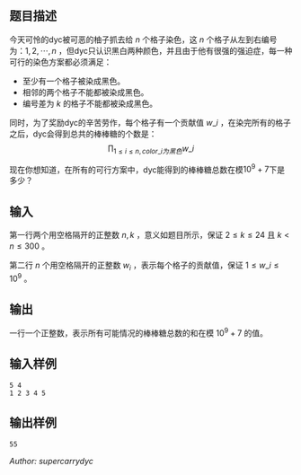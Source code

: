 ## 题目描述
今天可怜的dyc被可恶的柚子抓去给 $n$ 个格子染色，这 $n$ 个格子从左到右编号为：$1,2,\cdots,n$ ，但dyc只认识黑白两种颜色，并且由于他有很强的强迫症，每一种可行的染色方案都必须满足：

- 至少有一个格子被染成黑色。
- 相邻的两个格子不能都被染成黑色。
- 编号差为 $k$ 的格子不能都被染成黑色。

同时，为了奖励dyc的辛苦劳作，每个格子有一个贡献值 $w\_i$ ，在染完所有的格子之后，dyc会得到总共的棒棒糖的个数是：
$$ \prod_{1\leq i \leq n,color\_i为黑色}w\_i $$

现在你想知道，在所有的可行方案中，dyc能得到的棒棒糖总数在模$10^9+7$下是多少？
## 输入
第一行两个用空格隔开的正整数 $n,k$ ，意义如题目所示，保证 $2 \leq k \leq 24$ 且 $k<n\leq 300$ 。

第二行 $n$ 个用空格隔开的正整数 $w_i$ ，表示每个格子的贡献值，保证 $1 \leq w\_i \leq 10^9$ 。


## 输出
一行一个正整数，表示所有可能情况的棒棒糖总数的和在模 $10^9+7$ 的值。
## 输入样例

    5 4
    1 2 3 4 5
## 输出样例
    55
*Author: supercarrydyc*
